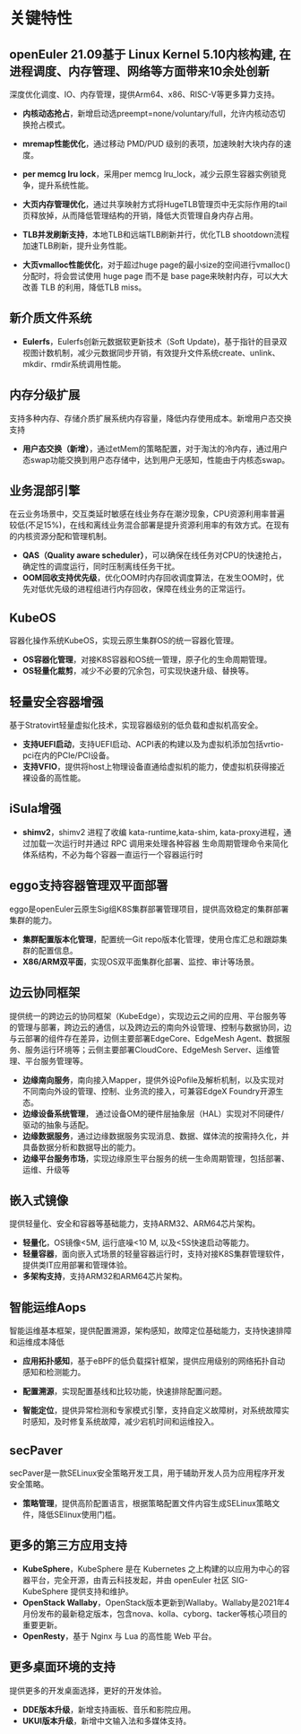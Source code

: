 # 关键特性<a name="ZH-CN_TOPIC_0228254580"></a>

## openEuler 21.09基于 Linux Kernel 5.10内核构建, 在进程调度、内存管理、网络等方面带来10余处创新
深度优化调度、IO、内存管理，提供Arm64、x86、RISC-V等更多算力支持。

- **内核动态抢占**，新增启动选preempt=none/voluntary/full，允许内核动态切换抢占模式。

- **mremap性能优化**，通过移动 PMD/PUD 级别的表项，加速映射大块内存的速度。

- **per memcg lru lock**，采用per memcg lru_lock，减少云原生容器实例锁竞争，提升系统性能。

- **大页内存管理优化**，通过共享映射方式将HugeTLB管理页中无实际作用的tail页释放掉，从而降低管理结构的开销，降低大页管理自身内存占用。 

- **TLB并发刷新支持**，本地TLB和远端TLB刷新并行，优化TLB shootdown流程加速TLB刷新，提升业务性能。

- **大页vmalloc性能优化**，对于超过huge page的最小size的空间进行vmalloc()分配时，将会尝试使用 huge page 而不是 base page来映射内存，可以大大改善 TLB 的利用，降低TLB miss。



## 新介质文件系统
- **Eulerfs**，Eulerfs创新元数据软更新技术（Soft Update)，基于指针的目录双视图计数机制，减少元数据同步开销，有效提升文件系统create、unlink、mkdir、rmdir系统调用性能。


## 内存分级扩展
支持多种内存、存储介质扩展系统内存容量，降低内存使用成本。新增用户态交换支持

- **用户态交换（新增）**，通过etMem的策略配置，对于淘汰的冷内存，通过用户态swap功能交换到用户态存储中，达到用户无感知，性能由于内核态swap。


## 业务混部引擎
在云业务场景中，交互类延时敏感在线业务存在潮汐现象，CPU资源利用率普遍较低(不足15%)，在线和离线业务混合部署是提升资源利用率的有效方式。在现有的内核资源分配和管理机制。
- **QAS（Quality aware scheduler）**，可以确保在线任务对CPU的快速抢占，确定性的调度运行，同时压制离线任务干扰。
- **OOM回收支持优先级**，优化OOM时内存回收调度算法，在发生OOM时，优先对低优先级的进程组进行内存回收，保障在线业务的正常运行。



## KubeOS
容器化操作系统KubeOS，实现云原生集群OS的统一容器化管理。
- **OS容器化管理**，对接K8S容器和OS统一管理，原子化的生命周期管理。
- **OS轻量化裁剪**，减少不必要的冗余包，可实现快速升级、替换等。


## 轻量安全容器增强
基于Stratovirt轻量虚拟化技术，实现容器级别的低负载和虚拟机高安全。
-  **支持UEFI启动**，支持UEFI启动、ACPI表的构建以及为虚拟机添加包括vrtio-pci在内的PCIe/PCI设备。
-  **支持VFIO**，提供将host上物理设备直通给虚拟机的能力，使虚拟机获得接近裸设备的高性能。

## iSula增强
- **shimv2**，shimv2 进程了收编 kata-runtime,kata-shim, kata-proxy进程，通过加载⼀次运⾏时并通过 RPC 调⽤来处理各种容器
⽣命周期管理命令来简化体系结构，不必为每个容器⼀直运⾏⼀个容器运⾏时

## eggo支持容器管理双平面部署
eggo是openEuler云原生Sig组K8S集群部署管理项目，提供高效稳定的集群部署集群的能力。
-  **集群配置版本化管理**，配置统一Git repo版本化管理，使用仓库汇总和跟踪集群的配置信息。
-  **X86/ARM双平面**，实现OS双平面集群化部署、监控、审计等场景。

## 边云协同框架
提供统一的跨边云的协同框架（KubeEdge），实现边云之间的应用、平台服务等的管理与部署，跨边云的通信，以及跨边云的南向外设管理、控制与数据协同，边与云部署的组件存在差异，边侧主要部署EdgeCore、EdgeMesh Agent、数据服务、服务运行环境等；云侧主要部署CloudCore、EdgeMesh Server、运维管理、平台服务管理等。
-  **边缘南向服务**，南向接入Mapper，提供外设Pofile及解析机制，以及实现对不同南向外设的管理、控制、业务流的接入，可兼容EdgeX Foundry开源生态。
-  **边缘设备系统管理**， 通过设备OM的硬件层抽象层（HAL）实现对不同硬件/驱动的抽象与适配。
-  **边缘数据服务**，通过边缘数据服务实现消息、数据、媒体流的按需持久化，并具备数据分析和数据导出的能力。
-  **边缘平台服务市场**，实现边缘原生平台服务的统一生命周期管理，包括部署、运维、升级等

## 嵌入式镜像
提供轻量化、安全和容器等基础能力，支持ARM32、ARM64芯片架构。
-  **轻量化**，OS镜像<5M, 运行底噪<10 M, 以及<5S快速启动等能力。
-  **轻量容器**，面向嵌入式场景的轻量容器运行时，支持对接K8S集群管理软件，提供类IT应用部署和管理体验。
-  **多架构支持**，支持ARM32和ARM64芯片架构。

## 智能运维Aops

智能运维基本框架，提供配置溯源，架构感知，故障定位基础能力，支持快速排障和运维成本降低

- **应用拓扑感知**，基于eBPF的低负载探针框架，提供应用级别的网络拓扑自动感知和检测能力。

- **配置溯源**，实现配置基线和比较功能，快速排除配置问题。

- **智能定位**，提供异常检测和专家模式引擎，支持自定义故障树，对系统故障实时感知，及时修复系统故障，减少宕机时间和运维投入。


## secPaver

secPaver是一款SELinux安全策略开发工具，用于辅助开发人员为应用程序开发安全策略。

- **策略管理**，提供高阶配置语言，根据策略配置文件内容生成SELinux策略文件，降低SElinux使用门槛。


## 更多的第三方应用支持
- **KubeSphere**，KubeSphere 是在 Kubernetes 之上构建的以应用为中心的容器平台，完全开源，由青云科技发起，并由 openEuler 社区 SIG-KubeSphere 提供支持和维护。
- **OpenStack Wallaby**，OpenStack版本更新到Wallaby。Wallaby是2021年4月份发布的最新稳定版本，包含nova、kolla、cyborg、tacker等核心项目的重要更新。
- **OpenResty**，基于 Nginx 与 Lua 的高性能 Web 平台。

## 更多桌面环境的支持
提供更多的开发桌面选择，更好的开发体验。
- **DDE版本升级**，新增支持画板、音乐和影院应用。
- **UKUI版本升级**，新增中文输入法和多媒体支持。
